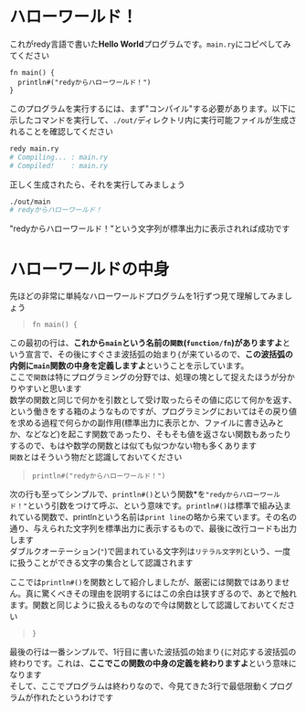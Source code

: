 # ハローワールド！

これがredy言語で書いた**Hello World**プログラムです。`main.ry`にコピペしてみてください

```redy
fn main() {
  println#("redyからハローワールド！")
}
```

このプログラムを実行するには、まず"コンパイル"する必要があります。以下に示したコマンドを実行して、`./out/`ディレクトリ内に実行可能ファイルが生成されることを確認してください
```bash
redy main.ry
# Compiling... : main.ry
# Compiled!    : main.ry
```

正しく生成されたら、それを実行してみましょう

```bash
./out/main
# redyからハローワールド！
```

"redyからハローワールド！"という文字列が標準出力に表示されれば成功です

# ハローワールドの中身

先ほどの非常に単純なハローワールドプログラムを1行ずつ見て理解してみましょう

> `fn main() {`

この最初の行は、**これから`main`という名前の`関数`(`function/fn`)がありますよ**という宣言で、その後にすぐさま波括弧の始まり`{`が来ているので、**この波括弧の内側に`main`関数の中身を定義しますよ**ということを示しています。<br/>
ここで`関数`は特にプログラミングの分野では、処理の塊として捉えたほうが分かりやすいと思います<br/>
数学の関数と同じで何かを引数として受け取ったらその値に応じて何かを返す、という働きをする箱のようなものですが、プログラミングにおいてはその戻り値を求める過程で何らかの副作用(標準出力に表示とか、ファイルに書き込みとか、などなど)を起こす関数であったり、そもそも値を返さない関数もあったりするので、もはや数学の関数とは似ても似つかない物も多くあります<br/>
`関数`とはそういう物だと認識しておいてください

> `println#("redyからハローワールド！")`

次の行も至ってシンプルで、`println#()`という関数*を`"redyからハローワールド！"`という引数をつけて呼ぶ、という意味です。`println#()`は標準で組み込まれている関数で、printlnという名前は`print line`の略から来ています。その名の通り、与えられた文字列を標準出力に表示するもので、最後に改行コードも出力します<br/>
ダブルクオーテーション(`"`)で囲まれている文字列は`リテラル文字列`という、一度に扱うことができる文字の集合として認識されます

ここでは`println#()`を関数として紹介しましたが、厳密には関数ではありません。真に驚くべきその理由を説明するにはこの余白は狭すぎるので、あとで触れます。関数と同じように扱えるものなので今は関数として認識しておいてください

> `}`

最後の行は一番シンプルで、1行目に書いた波括弧の始まり`{`に対応する波括弧の終わりです。これは、**ここでこの関数の中身の定義を終わりますよ**という意味になります<br/>
そして、ここでプログラムは終わりなので、今見てきた3行で最低限動くプログラムが作れたというわけです
